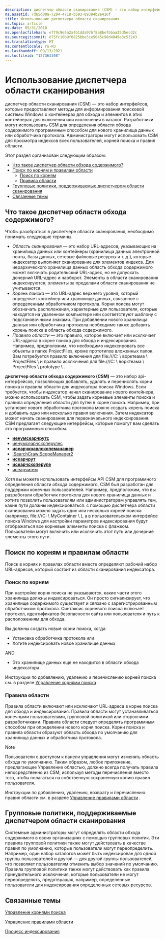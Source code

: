 ```yaml
---
description: диспетчер области сканирования (CSM) — это набор интерфейсов, которые предоставляют методы для информирования поисковой системы Windows о контейнерах для обхода и элементов в этих контейнерах для включения или исключения в каталог.
ms.assetid: 7d65d00a-7294-4718-b593-89394b2e416f
title: Использование диспетчера области сканирования
ms.topic: article
ms.date: 05/31/2018
ms.openlocfilehash: ef79c9e5a2a4b1dda97bf8a8be7bbaa35d5ecd2c
ms.sourcegitcommit: d75fc10b9f0825bbe5ce5045c90d4045e3c53243
ms.translationtype: MT
ms.contentlocale: ru-RU
ms.lasthandoff: 09/13/2021
ms.locfileid: "127363308"
---
```

# <a name="using-the-crawl-scope-manager"></a>Использование диспетчера области сканирования

диспетчер области сканирования (CSM) — это набор интерфейсов, которые предоставляют методы для информирования поисковой системы Windows о контейнерах для обхода и элементов в этих контейнерах для включения или исключения в каталог. Разработчики могут использовать CSM для определения области обхода содержимого программным способом для нового хранилища данных или обработчика протокола. Администраторы могут использовать CSM для просмотра индексов всех пользователей, корней поиска и правил области.

Этот раздел организован следующим образом:

-   [Что такое диспетчер области обхода содержимого?](#what-is-the-crawl-scope-manager)
-   [Поиск по корням и правилам области](#search-roots-and-scope-rules)
    -   [Поиск по корням](#search-roots-and-scope-rules)
    -   [Правила области](#scope-rules)
-   [Групповые политики, поддерживаемые диспетчером области сканирования](#group-policies-supported-by-the-crawl-scope-manager)
-   [Связанные темы](#related-topics)

## <a name="what-is-the-crawl-scope-manager"></a>Что такое диспетчер области обхода содержимого?

Чтобы разобраться в диспетчере области сканирования, необходимо понимать следующие термины.

-   *Область сканирования* — это набор URL-адресов, указывающих на хранилища данных или контейнеры (хранилища данных электронной почты, базы данных, сетевые файловые ресурсы и т. д.), которые индексатор выполняет сканирование для элементов индекса. Для иерархического хранилища данных область обхода содержимого может включать родительский URL-адрес, но не допускать дочерний URL-адрес и наоборот. Элементы в области сканирования индексируются; элементы за пределами области сканирования не учитываются.
-   *Корень поиска* — это URL-адрес верхнего уровня, который определяет контейнер или хранилище данных, связанное с определенным обработчиком протокола. Корни поиска могут обозначать расположения, характерные для пользователя, которые находятся на удаленном компьютере или соответствуют шаблону с подстановочными знаками. При добавлении нового хранилища данных или обработчика протокола необходимо также добавить корень поиска в область обхода содержимого.
-   *Правило области* — это правило, которое включает или исключает URL-адреса в корне поиска для обхода и индексирования. Например, предположим, что необходимо индексировать все объекты в папке ProjectFiles, кроме прототипов вложенных папок. Вам потребуется правило включения для file:///C: \\ ворктеама \\ ProjectFiles \\ и правило исключения для file:///C: \\ ворктеама \\ ProjectFiles \\ prototype \\ .

**диспетчер области обхода содержимого (CSM)** — это набор api-интерфейсов, позволяющих добавлять, удалять и перечислять корни поиска и правила области для индексатора поиска Windows. Если требуется, чтобы индексатор начал сканирование нового контейнера, можно использовать CSM, чтобы задать корневые элементы поиска и правила определения области для путей в корне поиска. Например, при установке нового обработчика протокола можно создать корень поиска и добавить одно или несколько правил включения. Затем индексатор может начать сканирование для первоначального индексирования. CSM предлагает следующие интерфейсы, которые помогут вам сделать это программным способом.

-   [**иенумсеарчрутс**](/windows/desktop/api/Searchapi/nn-searchapi-ienumsearchroots)
-   [иенумсеарчскоперулес](/windows/win32/api/searchapi/nn-searchapi-ienumsearchscoperules)
-   [**исеарчкравлскопеманажер**](/windows/desktop/api/Searchapi/nn-searchapi-isearchcrawlscopemanager)
-   [ISearchCrawlScopeManager2](/windows/win32/api/searchapi/nn-searchapi-isearchcrawlscopemanager2)
-   [**исеарчрут**](/windows/desktop/api/Searchapi/nn-searchapi-isearchroot)
-   [**исеарчскоперуле**](/windows/desktop/api/Searchapi/nn-searchapi-isearchscoperule)
-   [исеарчитем](./-search-isearchitem.md)

Хотя вы можете использовать интерфейсы API CSM для программного определения области обхода содержимого, CSM был разработан для поддержки конечных пользователей. Например, предположим, что вы разработали обработчик протокола для нового хранилища данных и хотите позволить пользователям или администраторам управлять тем, какие пути должны индексироваться. с помощью диспетчера области сканирования можно задать один или несколько корней поиска (например, file:///C: \\ MyContainer \\ ), а в пользовательском интерфейсе поиска Windows для настройки параметров индексирования будут отображаться все корневые элементы поиска с флажком. Пользователи могут включить или исключить этот путь или дочерние элементы этого пути.

## <a name="search-roots-and-scope-rules"></a>Поиск по корням и правилам области

Поиск в корнях и правилах области вместе определяют рабочий набор URL-адресов, который состоит из области сканирования индексатора.

### <a name="search-roots"></a>Поиск по корням

При настройке корня поиска не указываются, какие части этого хранилища должны индексироваться. Он просто сигнализирует, что хранилище содержимого существует и связано с зарегистрированным обработчиком протокола. Синтаксис корневого поиска включает протокол, идентификатор безопасности сайта или пользователя и путь к расположениям для обхода.

Вы должны создать новые корни поиска, когда:

-   Установка обработчика протокола или
-   Хотите индексировать новое хранилище данных

AND

-   Это хранилище данных еще не находится в области обхода индексатора.

Инструкции по добавлению, удалению и перечислению корней поиска см. в разделе [Управление корнями поиска](-search-3x-wds-extidx-csm-searchroots.md) .

### <a name="scope-rules"></a>Правила области

Правила области включают или исключают URL-адреса в корне поиска для обхода и индексирования. Правила области могут устанавливаться конечными пользователями, групповой политикой или сторонними разработчиками. Правила области следует определять программным способом при определении нового корня поиска. Корни поиска и правила области образуют область обхода по умолчанию для хранилища данных и обработчика протокола.

> [!Note]  
> Пользователи с доступом к панели управления могут изменять область обхода по умолчанию. Таким образом, любое приложение, предлагающее Управление областью, должно всегда получать правила непосредственно из CSM, используя методы перечисления вместо того, чтобы полагаться на собственную сохраненную копию правил пользователя.

 

Инструкции по добавлению, удалению, возврату и перечислению правил области см. в разделе [Управление правилами области](-search-3x-wds-extidx-csm-scoperules.md) .

## <a name="group-policies-supported-by-the-crawl-scope-manager"></a>Групповые политики, поддерживаемые диспетчером области сканирования

Системные администраторы могут определять области обхода содержимого в своих организациях с помощью групповых политик. Эти правила групповой политики также могут действовать в качестве правил по умолчанию, которые пользователи могут переопределить. Например, один набор каталогов может быть индексирован для одной группы пользователей и другой — для другой группы пользователей, что позволяет пользователям отменить выбор значений по умолчанию. Правила групповой политики также могут действовать как правила принудительного исключения, которые пользователи не могут переопределять, предотвращая, например, определенные пользователи для индексирования определенных сетевых ресурсов.

## <a name="related-topics"></a>Связанные темы

<dl> <dt>

[Управление корнями поиска](-search-3x-wds-extidx-csm-searchroots.md)
</dt> <dt>

[Управление правилами области](-search-3x-wds-extidx-csm-scoperules.md)
</dt> <dt>

[Процесс индексирования](-search-indexing-process-overview.md)
</dt> </dl>

 

 
